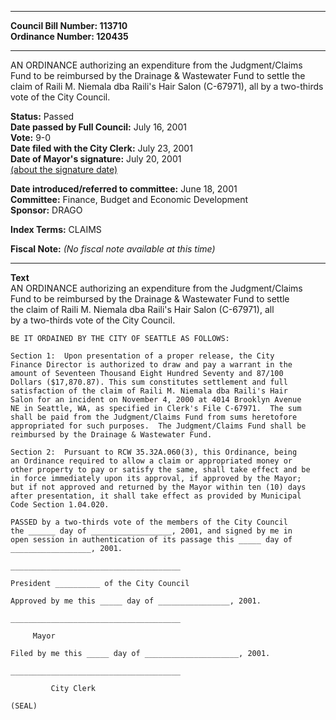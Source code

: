 * * * * *  
  
**Council Bill Number: [](#h0)[](#h2)113710**   
**Ordinance Number: 120435**  
  
* * * * *  
  
AN ORDINANCE authorizing an expenditure from the Judgment/Claims Fund to be reimbursed by the Drainage & Wastewater Fund to settle the claim of Raili M. Niemala dba Raili's Hair Salon (C-67971), all by a two-thirds vote of the City Council.  
  
**Status:** Passed   
**Date passed by Full Council:** July 16, 2001   
**Vote:** 9-0   
**Date filed with the City Clerk:** July 23, 2001   
**Date of Mayor's signature:** July 20, 2001   
[(about the signature date)](/~public/approvaldate.htm)   
  
  
**Date introduced/referred to committee:** June 18, 2001   
**Committee:** Finance, Budget and Economic Development   
**Sponsor:** DRAGO   
  
**Index Terms:** CLAIMS  
  
**Fiscal Note:** *(No fiscal note available at this time)*  
  
* * * * *  
  
**Text**  
    AN ORDINANCE authorizing an expenditure from the Judgment/Claims  
    Fund to be reimbursed by the Drainage & Wastewater Fund to settle  
    the claim of Raili M. Niemala dba Raili's Hair Salon (C-67971), all  
    by a two-thirds vote of the City Council.  
  
    BE IT ORDAINED BY THE CITY OF SEATTLE AS FOLLOWS:  
  
    Section 1:  Upon presentation of a proper release, the City  
    Finance Director is authorized to draw and pay a warrant in the  
    amount of Seventeen Thousand Eight Hundred Seventy and 87/100  
    Dollars ($17,870.87). This sum constitutes settlement and full  
    satisfaction of the claim of Raili M. Niemala dba Raili's Hair  
    Salon for an incident on November 4, 2000 at 4014 Brooklyn Avenue  
    NE in Seattle, WA, as specified in Clerk's File C-67971.  The sum  
    shall be paid from the Judgment/Claims Fund from sums heretofore  
    appropriated for such purposes.  The Judgment/Claims Fund shall be  
    reimbursed by the Drainage & Wastewater Fund.  
  
    Section 2:  Pursuant to RCW 35.32A.060(3), this Ordinance, being  
    an Ordinance required to allow a claim or appropriated money or  
    other property to pay or satisfy the same, shall take effect and be  
    in force immediately upon its approval, if approved by the Mayor;  
    but if not approved and returned by the Mayor within ten (10) days  
    after presentation, it shall take effect as provided by Municipal  
    Code Section 1.04.020.  
  
    PASSED by a two-thirds vote of the members of the City Council  
    the ______ day of __________________, 2001, and signed by me in  
    open session in authentication of its passage this _____ day of  
    __________________, 2001.  
  
    ______________________________________  
  
    President __________ of the City Council  
  
    Approved by me this _____ day of ________________, 2001.  
  
    ______________________________________  
  
         Mayor  
  
    Filed by me this _____ day of _____________________, 2001.  
  
    ______________________________________  
  
             City Clerk  
  
    (SEAL)  
